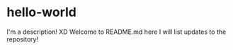 # hello-world
I'm a description! XD
Welcome to README.md here I will list updates to the repository!

